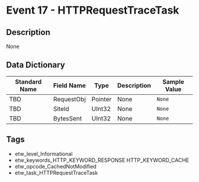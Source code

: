 # Event 17 - HTTPRequestTraceTask

## Description
None

## Data Dictionary
|Standard Name|Field Name|Type|Description|Sample Value|
|---|---|---|---|---|
|TBD|RequestObj|Pointer|None|`None`|
|TBD|SiteId|UInt32|None|`None`|
|TBD|BytesSent|UInt32|None|`None`|

## Tags
* etw_level_Informational
* etw_keywords_HTTP_KEYWORD_RESPONSE HTTP_KEYWORD_CACHE
* etw_opcode_CachedNotModified
* etw_task_HTTPRequestTraceTask